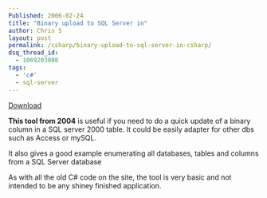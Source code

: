 ```yaml
---
Published: 2006-02-24
title: "Binary upload to SQL Server in"
author: Chris S
layout: post
permalink: /csharp/binary-upload-to-sql-server-in-csharp/
dsq_thread_id:
  - 1069203008
tags:
  - 'c#'
  - sql-server
---
```

[Download][1]

**This tool from 2004** is useful if you need to do a quick update of a binary column in a SQL server 2000 table. It could be easily adapter for other dbs such as Access or mySQL.

It also gives a good example enumerating all databases, tables and columns from a SQL Server database

<!--more-->

As with all the old C# code on the site, the tool is very basic and not intended to be any shiney finished application.

 [1]: /wp-content/uploads/2013/02/BinaryUpload.zip